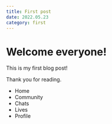 ```yaml
---
title: First post
date: 2022.05.23
category: first
---
```


# Welcome everyone!

This is my first blog post!

Thank you for reading.

- Home
- Community
- Chats
- Lives
- Profile
